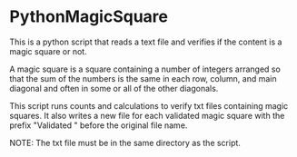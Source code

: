# PythonMagicSquare
This is a python script that reads a text file and verifies if the content is a magic square or not.

A magic square is a square containing a number of integers arranged so that the sum of the numbers is the same in each row, column, and main diagonal and often in some or all of the other diagonals.

This script runs counts and calculations to verify txt files containing magic squares. It also writes a new file for each validated magic square with the prefix "Validated " before the original file name.

NOTE: The txt file must be in the same directory as the script.

